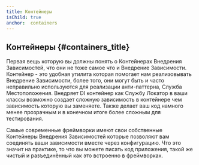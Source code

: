 ```yaml
---
title: Контейнеры
isChild: true
anchor:  containers
---
```


## Контейнеры {#containers_title}

Первая вещь которую вы должны понять о Контейнерах Внедрения Зависимостей, что они не тоже самое что и Внедрение
Зависимости. Контейнер - это удобная утилита которая помогает нам реализовывать Внедрение Зависимости, более того, они
могут быть и часто неправильно используются для реализации анти-паттерна, Служба Местоположения. Внедряет DI контейнер
как Службу Локатор в ваши классы возможно создает сложную зависимость в контейнере чем зависимость которую  вы заменяете.
Также делает ваш код намного менее прозрачным и в конечном итоге более сложным для тестирования.

Самые современные фреймворки имеют свои собственные Контейнеры Внедрения Зависимостей которые позволяют вам соединять
ваши зависимости вместе через конфигурацию. Что это значит на практике, то что вы можете писать код приложения, такой же
чистый и разъединённый как это встроенно в фреймворках.
